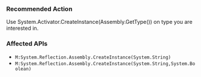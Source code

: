 ### Recommended Action
Use System.Activator.CreateInstance(Assembly.GetType()) on type you are interested in.

### Affected APIs
* `M:System.Reflection.Assembly.CreateInstance(System.String)`
* `M:System.Reflection.Assembly.CreateInstance(System.String,System.Boolean)`
